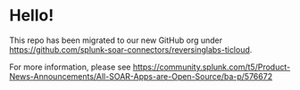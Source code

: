 # Hello!

This repo has been migrated to our new GitHub org under 
https://github.com/splunk-soar-connectors/reversinglabs-ticloud.

For more information, please see 
https://community.splunk.com/t5/Product-News-Announcements/All-SOAR-Apps-are-Open-Source/ba-p/576672